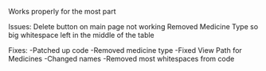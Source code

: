 Works properly for the most part

Issues:
Delete button on main page not working
Removed Medicine Type so big whitespace left in the middle of the table

Fixes:
-Patched up code
-Removed medicine type
-Fixed View Path for Medicines
-Changed names
-Removed most whitespaces from code

